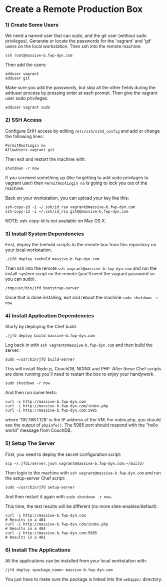 Create a Remote Production Box
==============================

### 1) Create Some Users
We need a named user that can sudo, and the git user (without sudo privileges).
Generate or locate the passwords for the 'vagrant' and 'git' users on the local
workstation.  Then ssh into the remote machine:

	ssh root@massive-b.fwp-dyn.com

Then add the users:

	adduser vagrant
	adduser git

Make sure you add the passwords, but skip all the other fields during the
adduser process by pressing enter at each prompt.  Then give the vagrant user
sudo privileges.

	adduser vagrant sudo


### 2) SSH Access
Configure SHH access by editing `/etc/ssh/sshd_config` and add or change the
following lines:

	PermitRootLogin no
	AllowUsers vagrant git

Then exit and restart the machine with:

	shutdown -r now

If you screwed something up (like forgetting to add sudo privilages to vagrant
user) then `PermitRootLogin no` is going to lock you out of the machine.

Back on your workstation, you can upload your key like this:

	ssh-copy-id -i ~/.ssh/id_rsa vagrant@massive-b.fwp-dyn.com
	ssh-copy-id -i ~/.ssh/id_rsa git@@massive-b.fwp-dyn.com

NOTE: ssh-copy-id is not available on Mac OS X.


### 3) Install System Dependencies

First, deploy the toehold scripts to the remote box from this repository on
your local workstation.

	./jfd deploy toehold massive-b.fwp-dyn.com

Then ssh into the remote `ssh vagrant@massive-b.fwp-dyn.com` and run the
install-system script on the remote (you'll need the vagrant password so you can sudo).

	/tmp/usr/bin/jfd bootstrap-server

Once that is done installing, exit and reboot the machine `sudo shutdown -r now`.

### 4) Install Application Dependencies
Starty by deploying the Chef build.

	./jfd deploy build massive-b.fwp-dyn.com

Log back in with `ssh vagrant@massive-b.fwp-dyn.com` and then build the server:

	sudo ~/usr/bin/jfd build-server

This will install Node.js, CouchDB, NGINX and PHP. After these Chef scripts are
done running you'll need to restart the box to enjoy your handywork.

	sudo shutdown -r now

And then run some tests:

	curl -i http://massive-b.fwp-dyn.com
	curl -i http://massive-b.fwp-dyn.com/index.php
	curl -i http://massive-b.fwp-dyn.com:5985

where '192.168.1.128' is the IP address of the VM. For index.php, you should
see the output of `phpinfo()`. The 5985 port should respond with the "hello
world" message from CouchDB.

### 5) Setup The Server
First, you need to deploy the secret configuration script:

	scp ~/.jfdi/server.json vagrant@massive-b.fwp-dyn.com:~/build/

Then login to the machine with `ssh vagrant@massive-b.fwp-dyn.com` and run the
setup-server Chef script:

	sudo ~/usr/bin/jfd setup-server

And then restart it again with `sudo shutdown -r now`.

This time, the test results will be different (no more sites-enables/default).

	curl -i http://massive-b.fwp-dyn.com
	# Results in a 404
	curl -i http://massive-b.fwp-dyn.com/index.php
	# Results in a 404
	curl -i http://massive-b.fwp-dyn.com:5985
	# Results in a 401

### 6) Install The Applications
All the applications can be installed from your local workstation with:

	/jfd deploy <package_name> massive-b.fwp-dyn.com

You just have to make sure the package is linked into the `webapps/` directory.
